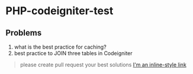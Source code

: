 # PHP-codeigniter-test
## Problems
1. what is the best practice for caching?
2. best practice  to JOIN three tables in Codeigniter


> please create pull request your best solutions
[I'm an inline-style link](https://127.0.0.1:3000)
